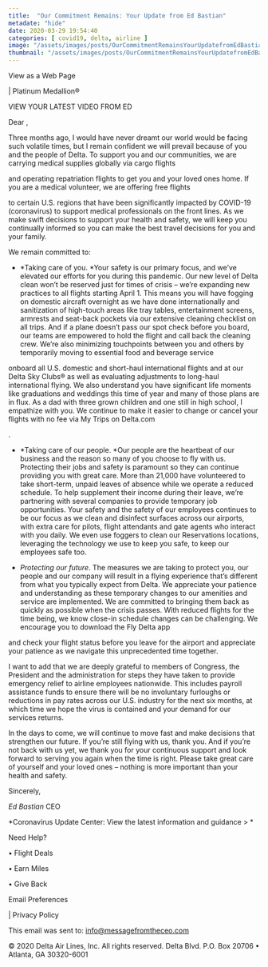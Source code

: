 ```yaml
---
title:  "Our Commitment Remains: Your Update from Ed Bastian"
metadate: "hide"
date: 2020-03-29 19:54:40
categories: [ covid19, delta, airline ]
image: "/assets/images/posts/OurCommitmentRemainsYourUpdatefromEdBastian_full.png"
thumbnail: "/assets/images/posts/OurCommitmentRemainsYourUpdatefromEdBastian.png"
---
```

  View as a Web Page

 | Platinum Medallion®

VIEW YOUR LATEST VIDEO FROM ED

Dear ,

Three months ago, I would have never dreamt our world would be facing such
volatile times, but I remain confident we will prevail because of you and
the people of Delta. To support you and our communities, we are carrying
medical supplies globally via cargo flights

and operating repatriation flights to get you and your loved ones home. If
you are a medical volunteer, we are offering free flights

to certain U.S. regions that have been significantly impacted by COVID-19
(coronavirus) to support medical professionals on the front lines. As we
make swift decisions to support your health and safety, we will keep you
continually informed so you can make the best travel decisions for you and
your family.

We remain committed to:

   - *Taking care of you. *Your safety is our primary focus, and we’ve
   elevated our efforts for you during this pandemic. Our new level of Delta
   clean won’t be reserved just for times of crisis – we’re expanding new
   practices to all flights starting April 1. This means you will have fogging
   on domestic aircraft overnight as we have done internationally and
   sanitization of high-touch areas like tray tables, entertainment screens,
   armrests and seat-back pockets via our extensive cleaning checklist on all
   trips. And if a plane doesn’t pass our spot check before you board, our
   teams are empowered to hold the flight and call back the cleaning crew.
   We’re also minimizing touchpoints between you and others by temporarily
   moving to essential food and beverage service
   
   onboard all U.S. domestic and short-haul international flights and at our
   Delta Sky Clubs® as well as evaluating adjustments to long-haul
   international flying. We also understand you have significant life moments
   like graduations and weddings this time of year and many of those plans are
   in flux. As a dad with three grown children and one still in high school, I
   empathize with you. We continue to make it easier to change or cancel your
   flights with no fee via My Trips on Delta.com
   
   .


   - *Taking care of our people. *Our people are the heartbeat of our
   business and the reason so many of you choose to fly with us. Protecting
   their jobs and safety is paramount so they can continue providing you with
   great care. More than 21,000 have volunteered to take short-term, unpaid
   leaves of absence while we operate a reduced schedule. To help supplement
   their income during their leave, we’re partnering with several companies to
   provide temporary job opportunities. Your safety and the safety of our
   employees continues to be our focus as we clean and disinfect surfaces
   across our airports, with extra care for pilots, flight attendants and gate
   agents who interact with you daily. We even use foggers to clean our
   Reservations locations, leveraging the technology we use to keep you safe,
   to keep our employees safe too.


   - *Protecting our future.* The measures we are taking to protect you,
   our people and our company will result in a flying experience that’s
   different from what you typically expect from Delta. We appreciate your
   patience and understanding as these temporary changes to our amenities and
   service are implemented. We are committed to bringing them back as quickly
   as possible when the crisis passes. With reduced flights for the time
   being, we know close-in schedule changes can be challenging. We encourage
   you to download the Fly Delta app
   
   and check your flight status before you leave for the airport and
   appreciate your patience as we navigate this unprecedented time together.

I want to add that we are deeply grateful to members of Congress, the
President and the administration for steps they have taken to provide
emergency relief to airline employees nationwide. This includes payroll
assistance funds to ensure there will be no involuntary furloughs or
reductions in pay rates across our U.S. industry for the next six months,
at which time we hope the virus is contained and your demand for our
services returns.

In the days to come, we will continue to move fast and make decisions that
strengthen our future. If you’re still flying with us, thank you. And if
you’re not back with us yet, we thank you for your continuous support and
look forward to serving you again when the time is right. Please take great
care of yourself and your loved ones – nothing is more important than your
health and safety.


Sincerely,



*Ed Bastian*
CEO

*Coronavirus Update Center: View the latest information and guidance >
*

Need Help?

•
Flight Deals

•
Earn Miles

•
Give Back







Email Preferences

 |
Privacy Policy

This email was sent to: info@messagefromtheceo.com

© 2020 Delta Air Lines, Inc. All rights reserved.
Delta Blvd. P.O. Box 20706 • Atlanta, GA 30320-6001

